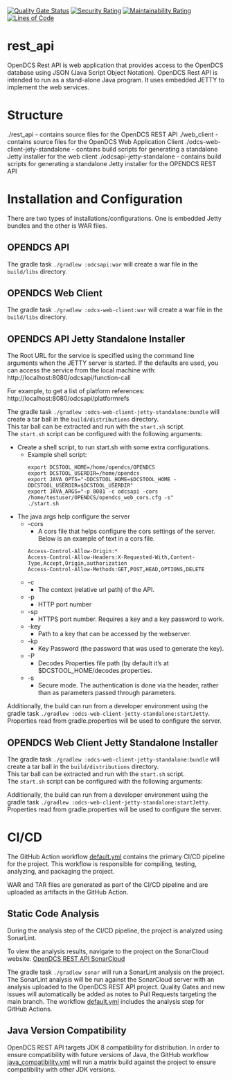 [![Quality Gate Status](https://sonarcloud.io/api/project_badges/measure?project=opendcs_rest_api&metric=alert_status)](https://sonarcloud.io/summary/new_code?id=opendcs_rest_api)
[![Security Rating](https://sonarcloud.io/api/project_badges/measure?project=opendcs_rest_api&metric=security_rating)](https://sonarcloud.io/summary/new_code?id=opendcs_rest_api)
[![Maintainability Rating](https://sonarcloud.io/api/project_badges/measure?project=opendcs_rest_api&metric=sqale_rating)](https://sonarcloud.io/summary/new_code?id=opendcs_rest_api)
[![Lines of Code](https://sonarcloud.io/api/project_badges/measure?project=opendcs_rest_api&metric=ncloc)](https://sonarcloud.io/summary/new_code?id=opendcs_rest_api)

# rest_api
OpenDCS Rest API is web application that provides access to the OpenDCS database using JSON (Java Script Object Notation).
OpenDCS Rest API is intended to run as a stand-alone Java program. It uses embedded JETTY to implement the web services.

# Structure
./rest_api - contains source files for the OpenDCS REST API
./web_client - contains source files for the OpenDCS Web Application Client
./odcs-web-client-jety-standalone - contains build scripts for generating a standalone Jetty installer for the web client
./odcsapi-jetty-standalone - contains build scripts for generating a standalone Jetty installer for the OPENDCS REST API   

# Installation and Configuration
There are two types of installations/configurations.  One is embedded Jetty bundles and the other is WAR files.

## OPENDCS API
The gradle task `./gradlew :odcsapi:war` will create a war file in the `build/libs` directory.

## OPENDCS Web Client
The gradle task `./gradlew :odcs-web-client:war` will create a war file in the `build/libs` directory.

##	OPENDCS API Jetty Standalone Installer

The Root URL for the service is specified using the command line arguments when the JETTY server is started. If the defaults are used, you can access the service from the local machine with:
http://localhost:8080/odcsapi/function-call

For example, to get a list of platform references:
http://localhost:8080/odcsapi/platformrefs

The gradle task `./gradlew :odcs-web-client-jetty-standalone:bundle` will create a tar ball in the `build/distributions` directory.  
This tar ball can be extracted and run with the `start.sh` script.  
The `start.sh` script can be configured with the following arguments:

-	Create a shell script, to run start.sh with some extra configurations.
     - Example shell script:
        ```
        export DCSTOOL_HOME=/home/opendcs/OPENDCS
        export DCSTOOL_USERDIR=/home/opendcs
        export JAVA_OPTS="-DDCSTOOL_HOME=$DCSTOOL_HOME -DDCSTOOL_USERDIR=$DCSTOOL_USERDIR"
        export JAVA_ARGS="-p 8081 -c odcsapi -cors /home/testuser/OPENDCS/opendcs_web_cors.cfg -s"
        ./start.sh
        ```
- The java args help configure the server
     - -cors
          -	A cors file that helps configure the cors settings of the server.  Below is an example of text in a cors file.
          ```
          Access-Control-Allow-Origin:*
          Access-Control-Allow-Headers:X-Requested-With,Content-Type,Accept,Origin,authorization
          Access-Control-Allow-Methods:GET,POST,HEAD,OPTIONS,DELETE
          ```
     - -c
       - The context (relative url path) of the API.
  - -p
      - HTTP port number
  - -sp
    - HTTPS port number.  Requires a key and a key password to work.
  - -key
    - Path to a key that can be accessed by the webserver.
  - -kp
    - Key Password (the password that was used to generate the key).
  - -P
    - Decodes Properties file path (by default it’s at $DCSTOOL_HOME/decodes.properties.
  - -s
    - Secure mode.  The authentication is done via the header, rather than as parameters passed through parameters.

Additionally, the build can run from a developer environment using the gradle task `./gradlew :odcs-web-client-jetty-standalone:startJetty`.
Properties read from gradle.properties will be used to configure the server.

##	OPENDCS Web Client Jetty Standalone Installer
The gradle task `./gradlew :odcs-web-client-jetty-standalone:bundle` will create a tar ball in the `build/distributions` directory.  
This tar ball can be extracted and run with the `start.sh` script.  
The `start.sh` script can be configured with the following arguments:

Additionally, the build can run from a developer environment using the gradle task `./gradlew :odcs-web-client-jetty-standalone:startJetty`.
Properties read from gradle.properties will be used to configure the server.

# CI/CD
The GitHub Action workflow [default.yml](./.github/workflows/default.yml) contains the primary CI/CD pipeline for the project.
This workflow is responsible for compiling, testing, analyzing, and packaging the project.

WAR and TAR files are generated as part of the CI/CD pipeline and are uploaded as artifacts in the GitHub Action.

## Static Code Analysis
During the analysis step of the CI/CD pipeline, the project is analyzed using SonarLint.

To view the analysis results, navigate to the project on the SonarCloud website. 
[OpenDCS REST API SonarCloud](https://sonarcloud.io/project/overview?id=opendcs_rest_api)

The gradle task `./gradlew sonar` will run a SonarLint analysis on the project.  
The SonarLint analysis will be run against the SonarCloud server with an analysis uploaded to the OpenDCS REST API project.
Quality Gates and new issues will automatically be added as notes to Pull Requests targeting the main branch.
The workflow [default.yml](./.github/workflows/default.yml) includes the analysis step for GitHub Actions.

## Java Version Compatibility
OpenDCS REST API targets JDK 8 compatibility for distribution. 
In order to ensure compatibility with future versions of Java, the GitHub workflow [java_compatibility.yml](./.github/workflows/java_compatibility.yml)
will run a matrix build against the project to ensure compatibility with other JDK versions.
